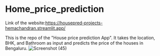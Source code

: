 # Home_price_prediction
Link of the website:https://housepred-projects-hemachandran.streamlit.app/

This is the repo of the "House price prediction App". It takes the location, BHK, and Bathroom as input and  predicts the price of the houses in Bengaluru.
![Screenshot (45)](https://github.com/Hemachandran-123/Home_price_prediction/assets/170953813/ae03d311-222a-4d8d-be56-217bcd42c1e1)
